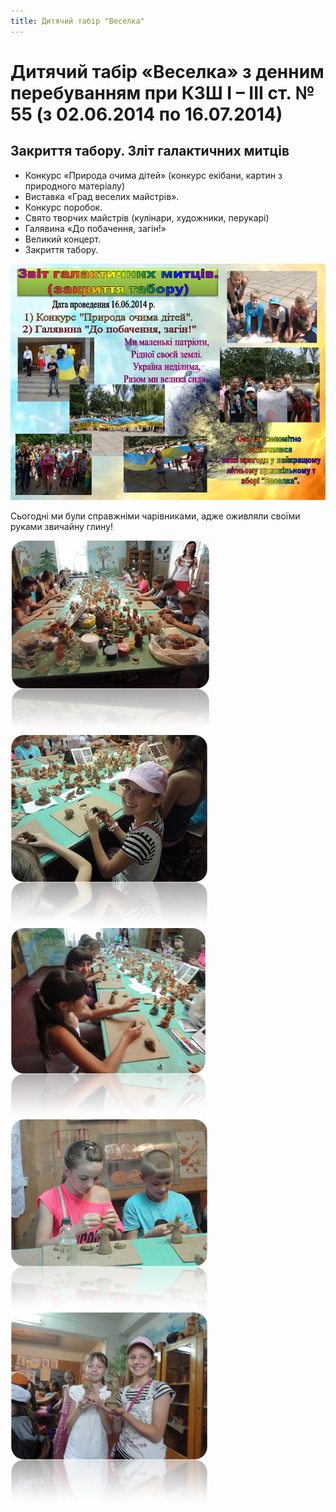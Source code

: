 ```yaml
---
title: Дитячий табір "Веселка"
---
```


# Дитячий табір «Веселка» з денним перебуванням при КЗШ І – ІІІ ст. № 55 (з 02.06.2014 по 16.07.2014)

## Закриття табору. Зліт галактичних митців

- Конкурс «Природа очима дітей» (конкурс екібани, картин з природного матеріалу)
- Виставка «Град веселих майстрів».
- Конкурс поробок.
- Свято творчих майстрів (кулінари, художники, перукарі)
- Галявина «До побачення, загін!»
- Великий концерт.
- Закриття табору.

<slideshow id="_/72157649109639486" />

![](1.webp)

Сьогодні ми були справжніми чарівниками, адже оживляли своїми руками звичайну глину!

<gallery>
<img src="2.png" alt="">
<img src="3.png" alt="">
<img src="4.png" alt="">
<img src="5.png" alt="">
<img src="6.png" alt="">
</gallery>
